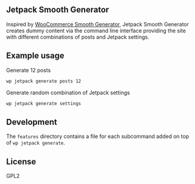 ## Jetpack Smooth Generator

Inspired by [WooCommerce Smooth Generator](https://github.com/woocommerce/wc-smooth-generator), Jetpack Smooth Generator creates dummy content via the command line interface providing the site with different combinations of posts and Jetpack settings. 

## Example usage

Generate 12 posts

```sh
wp jetpack generate posts 12
```

Generate random combination of Jetpack settings

```sh
wp jetpack generate settings
```

## Development

The `features` directory contains a file for each subcommand added on top of `wp jetpack generate`. 


## License

GPL2
